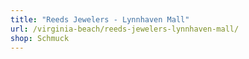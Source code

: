 ```yaml
---
title: "Reeds Jewelers - Lynnhaven Mall"
url: /virginia-beach/reeds-jewelers-lynnhaven-mall/
shop: Schmuck
---
```


